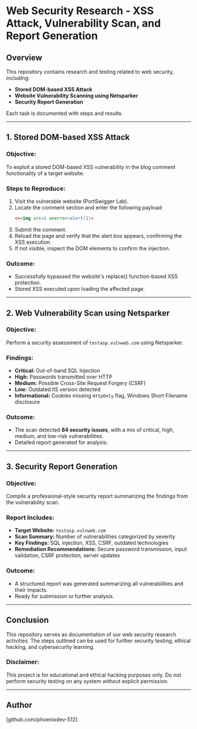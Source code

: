 # Web Security Research - XSS Attack, Vulnerability Scan, and Report Generation

## Overview
This repository contains research and testing related to web security, including:
- **Stored DOM-based XSS Attack**
- **Website Vulnerability Scanning using Netsparker**
- **Security Report Generation**

Each task is documented with steps and results.

---

## 1. Stored DOM-based XSS Attack
### **Objective:**
To exploit a stored DOM-based XSS vulnerability in the blog comment functionality of a target website.

### **Steps to Reproduce:**
1. Visit the vulnerable website (PortSwigger Lab).
2. Locate the comment section and enter the following payload:
   ```html
   <><img src=1 onerror=alert(1)>
   ```
3. Submit the comment.
4. Reload the page and verify that the alert box appears, confirming the XSS execution.
5. If not visible, inspect the DOM elements to confirm the injection.

### **Outcome:**
- Successfully bypassed the website's replace() function-based XSS protection.
- Stored XSS executed upon loading the affected page.

---

## 2. Web Vulnerability Scan using Netsparker
### **Objective:**
Perform a security assessment of `testasp.vulnweb.com` using Netsparker.

### **Findings:**
- **Critical:** Out-of-band SQL Injection
- **High:** Passwords transmitted over HTTP
- **Medium:** Possible Cross-Site Request Forgery (CSRF)
- **Low:** Outdated IIS version detected
- **Informational:** Cookies missing `HttpOnly` flag, Windows Short Filename disclosure

### **Outcome:**
- The scan detected **84 security issues**, with a mix of critical, high, medium, and low-risk vulnerabilities.
- Detailed report generated for analysis.

---

## 3. Security Report Generation
### **Objective:**
Compile a professional-style security report summarizing the findings from the vulnerability scan.

### **Report Includes:**
- **Target Website:** `testasp.vulnweb.com`
- **Scan Summary:** Number of vulnerabilities categorized by severity
- **Key Findings:** SQL injection, XSS, CSRF, outdated technologies
- **Remediation Recommendations:** Secure password transmission, input validation, CSRF protection, server updates

### **Outcome:**
- A structured report was generated summarizing all vulnerabilities and their impacts.
- Ready for submission or further analysis.

---

## Conclusion
This repository serves as documentation of our web security research activities. The steps outlined can be used for further security testing, ethical hacking, and cybersecurity learning.

### **Disclaimer:**
This project is for educational and ethical hacking purposes only. Do not perform security testing on any system without explicit permission.

---

## Author
[github.com/phoenixdev-512]
